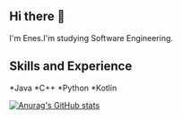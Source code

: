 ## Hi there 👋

I'm Enes.I'm studying Software Engineering.


## Skills and Experience
*Java
*C++
*Python
*Kotlin



[![Anurag's GitHub stats](https://github-readme-stats.vercel.app/api?username=enesb06)](https://github.com/anuraghazra/github-readme-stats)









